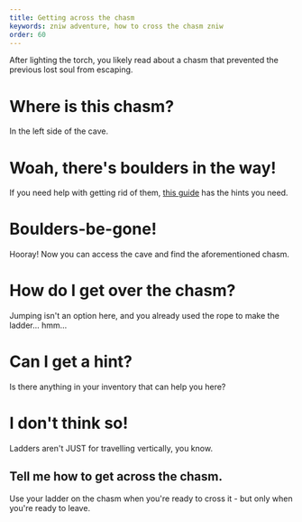 ```yaml
---
title: Getting across the chasm
keywords: zniw adventure, how to cross the chasm zniw
order: 60
---
```


After lighting the torch, you likely read about a chasm that prevented the previous lost soul from escaping.

# Where is this chasm?
In the left side of the cave.

# Woah, there's boulders in the way!
If you need help with getting rid of them, [this guide](boulders.md) has the hints you need.

# Boulders-be-gone!
Hooray! Now you can access the cave and find the aforementioned chasm.

# How do I get over the chasm?
Jumping isn't an option here, and you already used the rope to make the ladder... hmm...

# Can I get a hint?
Is there anything in your inventory that can help you here?

# I don't think so!
Ladders aren't JUST for travelling vertically, you know.

## Tell me how to get across the chasm.
Use your ladder on the chasm when you're ready to cross it - but only when you're ready to leave.